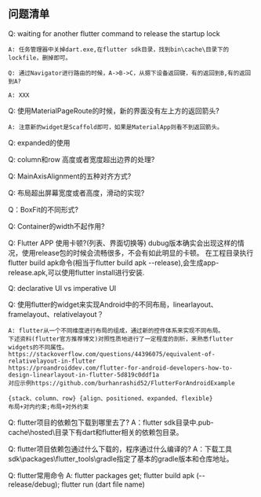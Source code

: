 ## 问题清单


Q: waiting for another flutter command to release the startup lock

    A: 任务管理器中关掉dart.exe,在flutter sdk目录，找到bin\cache\目录下的lockfile，删掉即可。

`Q: 通过Navigator进行路由的时候，A->B->C，从摁下设备返回键，有的返回到B,有的返回到A?`

    A: XXX

Q: 使用MaterialPageRoute的时候，新的界面没有左上方的返回箭头?

    A: 注意新的widget是Scaffold即可，如果是MaterialApp则看不到返回箭头。

Q: expanded的使用

Q: column和row 高度或者宽度超出边界的处理?

Q: MainAxisAlignment的五种对齐方式?

Q: 布局超出屏幕宽度或者高度，滑动的实现?

Q：BoxFit的不同形式?

Q: Container的width不起作用?

Q: Flutter APP 使用卡顿?(列表、界面切换等)
dubug版本确实会出现这样的情况，使用release包的时候会流畅很多，不会有如此明显的卡顿。
在工程目录执行flutter build apk命令(相当于flutter build apk --release),会生成app-release.apk,可以使用flutter install进行安装.

Q: declarative UI vs imperative UI

Q: 使用flutter的widget来实现Android中的不同布局，linearlayout、framelayout、relativelayout？

    A: flutter从一个不同维度进行布局的组成，通过新的控件体系来实现不同布局。
    下述资料(flutter官方推荐博文)对照性质地进行了一定程度的剖析，来熟悉flutter widgets的不同属性。
    https://stackoverflow.com/questions/44396075/equivalent-of-relativelayout-in-flutter
    https://proandroiddev.com/flutter-for-android-developers-how-to-design-linearlayout-in-flutter-5d819c0ddf1a
    对应示例https://github.com/burhanrashid52/FlutterForAndroidExample

    {stack、column、row} {align、positioned、expanded、flexible}
    布局+对内约束;布局+对外约束

Q: flutter项目的依赖包下载到哪里去了?
    A：flutter sdk目录中.pub-cache\hosted\目录下有dart和flutter相关的依赖包目录。

Q: flutter项目依赖包通过什么下载的，程序通过什么编译的?
    A：下载工具 sdk\packages\flutter_tools\gradle指定了基本的gradle版本和仓库地址。

Q: flutter常用命令
    A: 
    flutter packages get; 
    flutter build apk (--release/debug); 
    flutter run (dart file name)